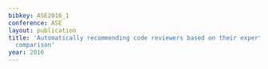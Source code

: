 ```yaml
---
bibkey: ASE2016_1
conference: ASE
layout: publication
title: 'Automatically recommending code reviewers based on their expertise: An empirical
  comparison'
year: 2016
---
```

